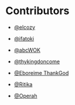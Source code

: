 # Contributors
-  [@elcozy](https://github.com/elcozy)

-  [@ifatoki](https://github.com/ifatoki)

-  [@abcWOK](https://github.com/W-O-K)

-  [@thykingdoncome](https://github.com/thykingdoncome)

-  [@Eboreime ThankGod](https://github.com/Tk-brainCodes)

-  [@Ritika](https://github.com/Ritika-Agrawal811
)
-  [@Operah](https://github.com/operah24)
